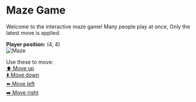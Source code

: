 # Maze Game  
Welcome to the interactive maze game! Many people play at once, Only the latest move is applied.

**Player position:** (4, 4)  
![Maze](https://recognize-instructor-criteria-other.trycloudflare.com/images/pos_4_4.png?t=1760514813328)

Use these to move:  
[⬆️ Move up](https://recognize-instructor-criteria-other.trycloudflare.com/move/4_4_w)  
[⬇️ Move down](https://recognize-instructor-criteria-other.trycloudflare.com/move/4_4_s)  
[⬅️ Move left](https://recognize-instructor-criteria-other.trycloudflare.com/move/4_4_a)  
[➡️ Move right](https://recognize-instructor-criteria-other.trycloudflare.com/move/4_4_d)

